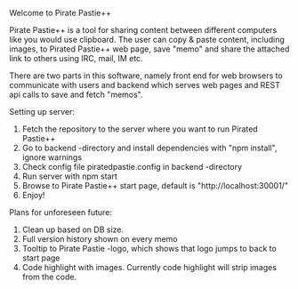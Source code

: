Welcome to Pirate Pastie++ 

Pirate Pastie++ is a tool for sharing content between different computers 
like you would use clipboard. The user can copy & paste content, including images, 
to Pirated Pastie++ web page, save "memo" and share the attached link to
others using IRC, mail, IM etc.

There are two parts in this software, namely front end for web browsers to
communicate with users and backend which serves web pages and 
REST api calls to save and fetch "memos".

Setting up server:
1. Fetch the repository to the server where you want to run Pirated Pastie++
2. Go to backend -directory and install dependencies with "npm install", ignore warnings
3. Check config file piratedpastie.config in backend -directory
4. Run server with npm start
5. Browse to Pirate Pastie++ start page, default is "http://localhost:30001/"
6. Enjoy!


Plans for unforeseen future:
1. Clean up based on DB size.
2. Full version history shown on every memo
3. Tooltip to Pirate Pastie -logo, which shows that logo jumps to
back to start page
4. Code highlight with images. Currently code highlight will strip
images from the code.


